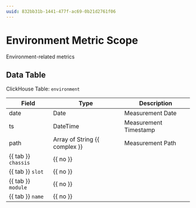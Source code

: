 ```yaml
---
uuid: 832bb31b-1441-477f-ac69-0b21d2761f06
---
```

# Environment Metric Scope

Environment-related metrics

## Data Table

ClickHouse Table: `environment`

Field | Type | Description
--- | --- | ---
date | Date | Measurement Date
ts | DateTime | Measurement Timestamp
path | Array of String {{ complex }} | Measurement Path
{{ tab }} `chassis` | {{ no }} | 
{{ tab }} `slot` | {{ no }} | 
{{ tab }} `module` | {{ no }} | 
{{ tab }} `name` | {{ no }} | 
